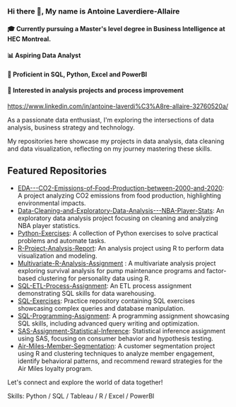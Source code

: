 ### Hi there 👋, My name is Antoine Laverdiere-Allaire
#### 🎓 Currently pursuing a Master's level degree in Business Intelligence at HEC Montreal.
#### 📊 Aspiring Data Analyst
#### 🔧 Proficient in SQL, Python, Excel and PowerBI
#### 📌 Interested in analysis projects and process improvement

https://www.linkedin.com/in/antoine-laverdi%C3%A8re-allaire-32760520a/

As a passionate data enthusiast, I'm exploring the intersections of data analysis, business strategy and technology. 

My repositories here showcase my projects in data analysis, data cleaning and data visualization, reflecting on my journey mastering these skills. 

## Featured Repositories

- [EDA---CO2-Emissions-of-Food-Production-between-2000-and-2020](https://github.com/antoinela65/EDA---CO2-Emissions-of-Food-Production-between-2000-and-2020): A project analyzing CO2 emissions from food production, highlighting environmental impacts.
- [Data-Cleaning-and-Exploratory-Data-Analysis---NBA-Player-Stats](https://github.com/antoinela65/Data-Cleaning-and-Exploratory-Data-Analysis---NBA-Player-Stats): An exploratory data analysis project focusing on cleaning and analyzing NBA player statistics.
- [Python-Exercises](https://github.com/antoinela65/Python-Exercises): A collection of Python exercises to solve practical problems and automate tasks.
- [R-Project-Analysis-Report](https://github.com/antoinela65/R-Project-Analysis-Report): An analysis project using R to perform data visualization and modeling.
- [Multivariate-R-Analysis-Assignment](https://github.com/antoinela65/Multivariate-R-Analysis-Assignment-) : A multivariate analysis project exploring survival analysis for pump maintenance programs and factor-based clustering for personality data using R.
- [SQL-ETL-Process-Assignment](https://github.com/antoinela65/SQL-ETL-Process-Assignment): An ETL process assignment demonstrating SQL skills for data warehousing.
- [SQL-Exercises](https://github.com/antoinela65/SQL-Exercises): Practice repository containing SQL exercises showcasing complex queries and database manipulation.
- [SQL-Programming-Assignment](https://github.com/antoinela65/SQL-Programming-Assignment): A programming assignment showcasing SQL skills, including advanced query writing and optimization.
- [SAS-Assignment-Statistical-Inference](https://github.com/antoinela65/SAS-Assignment-Statistical-Inference): Statistical inference assignment using SAS, focusing on consumer behavior and hypothesis testing.
- [Air-Miles-Member-Segmentation](https://github.com/antoinela65/Air-Miles-Member-Segmentation-Project): A customer segmentation project using R and clustering techniques to analyze member engagement, identify behavioral patterns, and recommend reward strategies for the Air Miles loyalty program.
  

Let's connect and explore the world of data together!

Skills: Python / SQL / Tableau / R / Excel / PowerBI

